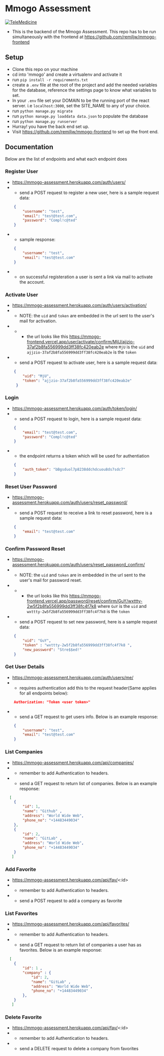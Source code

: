 # Mmogo Assessment

[![TeleMedicine](https://circleci.com/gh/remiljw/mmogo.svg?style=svg)](https://circleci.com/gh/remiljw/mmogo)

- This is the backend of the Mmogo Assessment. This repo has to be run simultaneously with the frontend at https://github.com/remiljw/mmogo-frontend

## Setup
- Clone this repo on your machine 
- cd into 'mmogo' and create a virtualenv and activate it
- run `pip install -r requirements.txt`
- create a `.env` file at the root of the project and add the needed variables for the database, reference the settings page to know what variables to set.
- In your `.env` file set your DOMAIN to be the running port of the react server. i.e `localhost:3000`, set the SITE_NAME to any of your choice. 
- run `python manage.py migrate`
- run `python manage.py loaddata data.json` to populate the database
- run `python manage.py runserver`
- Hurray! you have the back end set up.
- Visit https://github.com/remiljw/mmogo-frontend to set up the front end.

## Documentation
Below are the list of endpoints and what each endpoint does

### Register User 
- https://mmogo-assessment.herokuapp.com/auth/users/
- - send a POST request  to register a new user, here is a sample request data:
```json
    {
        "username": "test",
        "email": "test@test.com",
        "password": "Compl!c@ted"
    }
```
- - sample response:
```json
    {
        "username": "test",
        "email": "test@test.com"
    }
```
- - on successful registeration a user is sent a link via mail to activate the account.

### Activate User 
- https://mmogo-assessment.herokuapp.com/auth/users/activation/
- - NOTE: the `uid` and `token` are  embedded in the url sent to the user's mail for activation.
- - -  the url looks like this https://mmogo-frontend.vercel.app/user/activate/confirm/MjU/ajjzio-37af2b8fa556999dd3ff38fc420eab2e where `MjU` is the `uid` and `ajjzio-37af2b8fa556999dd3ff38fc420eab2e` is the `token`
- - send a POST request  to activate user, here is a sample request data:
```json
    {
        "uid": "MjU",
        "token": "ajjzio-37af2b8fa556999dd3ff38fc420eab2e"
     }
```

### Login 
- https://mmogo-assessment.herokuapp.com/auth/token/login/
- - send a POST request to login, here is a sample request data:
```json
    {
        "email": "test@test.com",
        "password": "Compl!c@ted"
    }
```
- - the endpoint returns a token which will be used for authentiation
```json
    {
        "auth_token": "bBgsduol7p8238ddchdcuou8ds7sdc7"
    }
```
### Reset User Password 
- https://mmogo-assessment.herokuapp.com/auth/users/reset_password/
- - send a POST request to receive a link to reset password, here is a sample request data:
```json
    {
        "email": "test@test.com"
    }
```
### Confirm Password Reset 
- https://mmogo-assessment.herokuapp.com/auth/users/reset_password_confirm/
- -  NOTE: the `uid` and `token` are in embedded in the url sent to the user's mail for password reset.
- - - the url looks like this https://mmogo-frontend.vercel.app/password/reset/confirm/GuY/wxttty-2w5f2b8fa556999dd3ff38fc4f7k8 where `GuY` is the `uid` and `wxttty-2w5f2b8fa556999dd3ff38fc4f7k8` is the `token`
- - send a POST request to set new password, here is a sample request data:
```json
    {
        "uid": "GuY",
        "token" : "wxttty-2w5f2b8fa556999dd3ff38fc4f7k8 ",
        "new_password": "Stre$$ed!"
    }
```
### Get User Details 
- https://mmogo-assessment.herokuapp.com/auth/users/me/
- - requires authentication add this to the request header(Same applies for all  endpoints below):
```json
    Authorization: "Token <user token>"
```
- - send a GET request to get users info. Below is an example response:
```json
    {
        "username": "test",
        "email": "test@test.com" 
    }
```

### List Companies 
- https://mmogo-assessment.herokuapp.com/api/companies/
- - remember to add Authentication to headers.
- - send a GET request to  return  list of companies. Below is an example response:
```json
  [
    {
        "id": 1,
        "name": "Github" ,
        "address": "World Wide Web",
        "phone_no": "+14483449034"
    },
    {
        "id": 2,
        "name": "GitLab" ,
        "address": "World Wide Web",
        "phone_no": "+14483449034"
    }
   ]
```
### Add Favorite 
- https://mmogo-assessment.herokuapp.com/api/fav/<:id>
-  - remember to add Authentication to headers.
- - send a POST request to add a company as favorite

### List Favorites 
- https://mmogo-assessment.herokuapp.com/api/favorites/
- - remember to add Authentication to headers.
- - send a GET request to return list of companies a user has as favorites. Below is an example response:
```json
  [
    {
        "id": 1 ,
        "company" : {
            "id": 2,
            "name": "GitLab" ,
            "address": "World Wide Web",
            "phone_no": "+14483449034"
        },
    }
   ]
```

### Delete Favorite 
- https://mmogo-assessment.herokuapp.com/api/fav/<:id>
- - remember to add Authentication to headers.
- - send a DELETE request to delete a company from favorites
